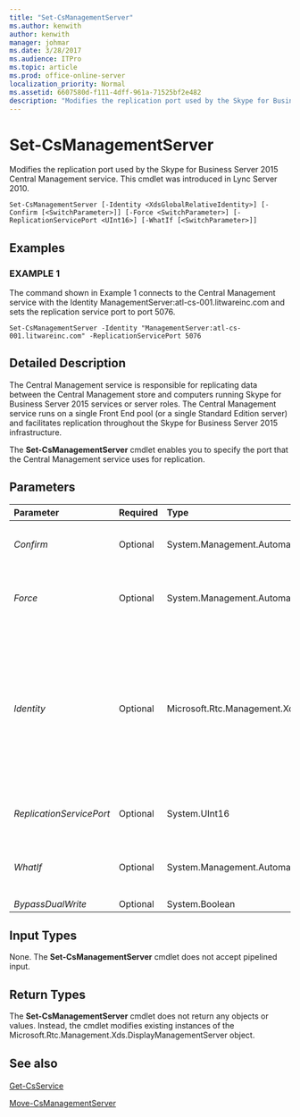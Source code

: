 ```yaml
---
title: "Set-CsManagementServer"
ms.author: kenwith
author: kenwith
manager: johmar
ms.date: 3/28/2017
ms.audience: ITPro
ms.topic: article
ms.prod: office-online-server
localization_priority: Normal
ms.assetid: 6607580d-f111-4dff-961a-71525bf2e482
description: "Modifies the replication port used by the Skype for Business Server 2015 Central Management service. This cmdlet was introduced in Lync Server 2010."
---
```


# Set-CsManagementServer
 
Modifies the replication port used by the Skype for Business Server 2015 Central Management service. This cmdlet was introduced in Lync Server 2010.
  
```
Set-CsManagementServer [-Identity <XdsGlobalRelativeIdentity>] [-Confirm [<SwitchParameter>]] [-Force <SwitchParameter>] [-ReplicationServicePort <UInt16>] [-WhatIf [<SwitchParameter>]]

```

## Examples

### EXAMPLE 1

The command shown in Example 1 connects to the Central Management service with the Identity ManagementServer:atl-cs-001.litwareinc.com and sets the replication service port to port 5076.
  
```
Set-CsManagementServer -Identity "ManagementServer:atl-cs-001.litwareinc.com" -ReplicationServicePort 5076
```

## Detailed Description

The Central Management service is responsible for replicating data between the Central Management store and computers running Skype for Business Server 2015 services or server roles. The Central Management service runs on a single Front End pool (or a single Standard Edition server) and facilitates replication throughout the Skype for Business Server 2015 infrastructure. 
  
The **Set-CsManagementServer** cmdlet enables you to specify the port that the Central Management service uses for replication.
  
## Parameters

|**Parameter**|**Required**|**Type**|**Description**|
|:-----|:-----|:-----|:-----|
| _Confirm_ <br/> |Optional  <br/> |System.Management.Automation.SwitchParameter  <br/> |Prompts you for confirmation before executing the command.  <br/> |
| _Force_ <br/> |Optional  <br/> |System.Management.Automation.SwitchParameter  <br/> |Suppresses the display of any non-fatal error message that might occur when running the command.  <br/> |
| _Identity_ <br/> |Optional  <br/> |Microsoft.Rtc.Management.Xds.XdsGlobalRelativeIdentity  <br/> |Unique identifier for the Central Management service. For example:  `-Identity "ManagementServer:atl-cs-001.litwareinc.com"`.  <br/> Note that you can leave off the prefix "ManagementServer:" when specifying a Central Management Server. For example:  `-Identity "atl-cs-001.litwareinc.com"`.  <br/> |
| _ReplicationServicePort_ <br/> |Optional  <br/> |System.UInt16  <br/> |Port number for the replication port used by the Central Management service.  <br/> |
| _WhatIf_ <br/> |Optional  <br/> |System.Management.Automation.SwitchParameter  <br/> |Describes what would happen if you executed the command without actually executing the command.  <br/> |
| _BypassDualWrite_ <br/> |Optional  <br/> |System.Boolean  <br/> |PARAMVALUE: $true | $false  <br/> |
   
## Input Types

None. The **Set-CsManagementServer** cmdlet does not accept pipelined input.
  
## Return Types

The **Set-CsManagementServer** cmdlet does not return any objects or values. Instead, the cmdlet modifies existing instances of the Microsoft.Rtc.Management.Xds.DisplayManagementServer object.
  
## See also

#### 

[Get-CsService](get-csservice.md)
  
[Move-CsManagementServer](move-csmanagementserver.md)

